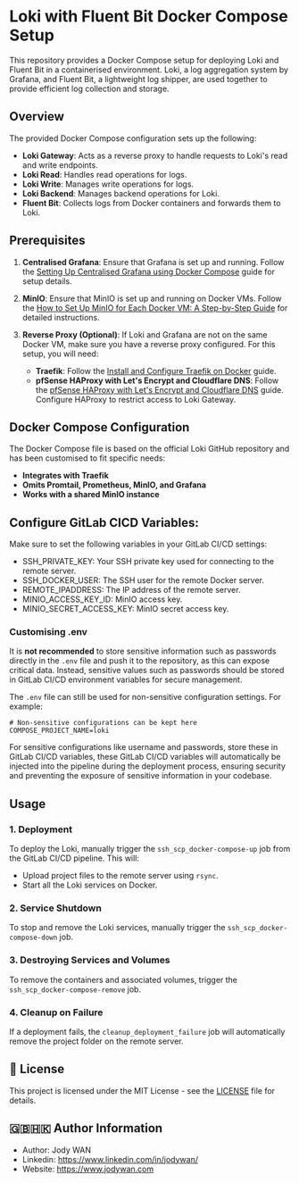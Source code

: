 # Loki with Fluent Bit Docker Compose Setup

This repository provides a Docker Compose setup for deploying Loki and Fluent Bit in a containerised environment. Loki, a log aggregation system by Grafana, and Fluent Bit, a lightweight log shipper, are used together to provide efficient log collection and storage.

## Overview

The provided Docker Compose configuration sets up the following:

- **Loki Gateway**: Acts as a reverse proxy to handle requests to Loki's read and write endpoints.
- **Loki Read**: Handles read operations for logs.
- **Loki Write**: Manages write operations for logs.
- **Loki Backend**: Manages backend operations for Loki.
- **Fluent Bit**: Collects logs from Docker containers and forwards them to Loki.

## Prerequisites

1. **Centralised Grafana**: Ensure that Grafana is set up and running. Follow the [Setting Up Centralised Grafana using Docker Compose](https://homelab.jodywan.com/en/docker/setup-centralised-grafana-using-docker-compose) guide for setup details.

2. **MinIO**: Ensure that MinIO is set up and running on Docker VMs. Follow the [How to Set Up MinIO for Each Docker VM: A Step-by-Step Guide](https://homelab.jodywan.com/en/docker/setup-minio-per-docker-vm-guide) for detailed instructions.

3. **Reverse Proxy (Optional)**: If Loki and Grafana are not on the same Docker VM, make sure you have a reverse proxy configured. For this setup, you will need:
   - **Traefik**: Follow the [Install and Configure Traefik on Docker](https://homelab.jodywan.com/en/initial-setup/13-install-and-configure-traefik-on-docker) guide.
   - **pfSense HAProxy with Let's Encrypt and Cloudflare DNS**: Follow the [pfSense HAProxy with Let's Encrypt and Cloudflare DNS](https://homelab.jodywan.com/en/initial-setup) guide. Configure HAProxy to restrict access to Loki Gateway.

## Docker Compose Configuration

The Docker Compose file is based on the official Loki GitHub repository and has been customised to fit specific needs:

- **Integrates with Traefik**
- **Omits Promtail, Prometheus, MinIO, and Grafana**
- **Works with a shared MinIO instance**

## Configure GitLab CICD Variables: 

Make sure to set the following variables in your GitLab CI/CD settings:

* SSH_PRIVATE_KEY: Your SSH private key used for connecting to the remote server.
* SSH_DOCKER_USER: The SSH user for the remote Docker server.
* REMOTE_IPADDRESS: The IP address of the remote server.
* MINIO_ACCESS_KEY_ID: MinIO access key.
* MINIO_SECRET_ACCESS_KEY: MinIO secret access key.

### Customising .env

It is **not recommended** to store sensitive information such as passwords directly in the `.env` file and push it to the repository, as this can expose critical data. Instead, sensitive values such as passwords should be stored in GitLab CI/CD environment variables for secure management.

The `.env` file can still be used for non-sensitive configuration settings. For example:

```env
# Non-sensitive configurations can be kept here
COMPOSE_PROJECT_NAME=loki
```

For sensitive configurations like username and passwords, store these in GitLab CI/CD variables, these GitLab CI/CD variables will automatically be injected into the pipeline during the deployment process, ensuring security and preventing the exposure of sensitive information in your codebase.

## Usage

### 1. Deployment

To deploy the Loki, manually trigger the `ssh_scp_docker-compose-up` job from the GitLab CI/CD pipeline. This will:

- Upload project files to the remote server using `rsync`.
- Start all the Loki services on Docker.

### 2. Service Shutdown

To stop and remove the Loki services, manually trigger the `ssh_scp_docker-compose-down` job.

### 3. Destroying Services and Volumes

To remove the containers and associated volumes, trigger the `ssh_scp_docker-compose-remove` job.

### 4. Cleanup on Failure

If a deployment fails, the `cleanup_deployment_failure` job will automatically remove the project folder on the remote server.

## 📄 License

This project is licensed under the MIT License - see the [LICENSE](LICENSE) file for details.

## 🇬🇧🇭🇰 Author Information

* Author: Jody WAN
* Linkedin: https://www.linkedin.com/in/jodywan/
* Website: https://www.jodywan.com
